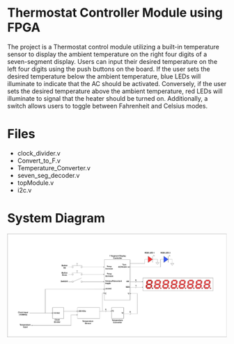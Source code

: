 # Thermostat Controller Module using FPGA
The project is a Thermostat control module utilizing a built-in temperature sensor to display the ambient temperature on the right four digits of a seven-segment display. Users can input their desired temperature on the left four digits using the push buttons on the board. If the user sets the desired temperature below the ambient temperature, blue LEDs will illuminate to indicate that the AC should be activated. Conversely, if the user sets the desired temperature above the ambient temperature, red LEDs will illuminate to signal that the heater should be turned on. Additionally, a switch allows users to toggle between Fahrenheit and Celsius modes.


# Files
- clock_divider.v
- Convert_to_F.v
- Temperature_Converter.v
- seven_seg_decoder.v
- topModule.v
- i2c.v

 # System Diagram
 ![System Diagram For Thermostat Controller using FPGA ](https://github.com/shreegw/FPGA-Thermostat-Controller/blob/main/Picture1.jpg "a title")
